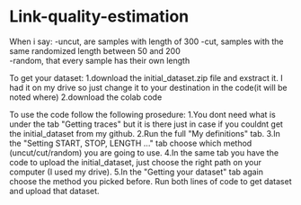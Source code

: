 # Link-quality-estimation
When i say: 
  -uncut, are samples with length of 300
  -cut, samples with the same randomized length between 50 and 200  
  -random, that every sample has their own length 

To get your dataset:
  1.download the initial_dataset.zip file and exstract it. I had it on my drive so just change it to your destination in the code(it will be noted where)
  2.download the colab code
  
To use the code follow the following prosedure:
  1.You dont need what is under the tab "Getting traces" but it is there just in case if you couldnt get the initial_dataset from my github.
  2.Run the full "My definitions" tab.
  3.In the "Setting START, STOP, LENGTH ..." tab choose which method (uncut/cut/random) you are going to use.
  4.In the same tab you have the code to upload the initial_dataset, just choose the right path on your computer (I used my drive).
  5.In the "Getting your dataset" tab again choose the method you picked before. Run both lines of code to get dataset and upload that dataset.
